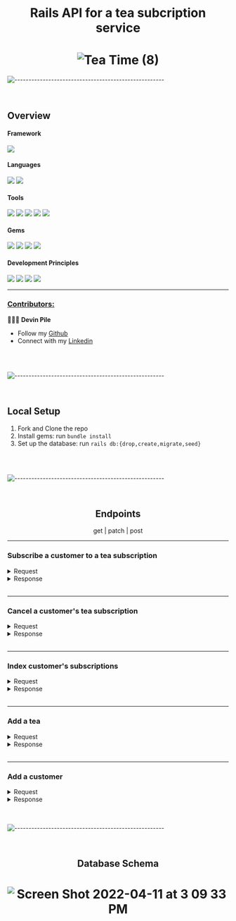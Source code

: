 # <div align="center">Rails API for a tea subcription service</div>


# <div align="center">![Tea Time (8)](https://user-images.githubusercontent.com/87088092/163321616-2709dc54-55c5-4277-8496-249b8eeec256.png)
</div>

![-----------------------------------------------------](https://raw.githubusercontent.com/andreasbm/readme/master/assets/lines/rainbow.png)

<br>

## Overview


#### Framework
<p>
  <img src="https://img.shields.io/badge/Ruby%20On%20Rails-b81818.svg?&style=flat&logo=rubyonrails&logoColor=white" />
</p>

#### Languages
<p>
  <img src="https://img.shields.io/badge/Ruby-CC0000.svg?&style=flaste&logo=ruby&logoColor=white" />
  <img src="https://img.shields.io/badge/ActiveRecord-CC0000.svg?&style=flaste&logo=rubyonrails&logoColor=white" />
</p>

#### Tools
<p>
  <img src="https://img.shields.io/badge/Atom-66595C.svg?&style=flaste&logo=atom&logoColor=white" />  
  <img src="https://img.shields.io/badge/Git-F05032.svg?&style=flaste&logo=git&logoColor=white" />
  <img src="https://img.shields.io/badge/GitHub-181717.svg?&style=flaste&logo=github&logoColor=white" />
  <img src="https://img.shields.io/badge/Postman-FF6E4F.svg?&style=flat&logo=postman&logoColor=white" />
  <img src="https://img.shields.io/badge/PostgreSQL-%234169E1?logo=postgresql&logoColor=white" />
</p>

#### Gems
<p>
  <img src="https://img.shields.io/badge/rspec--rails-b81818.svg?&style=flaste&logo=rubygems&logoColor=white" />
  <img src="https://img.shields.io/badge/pry-b81818.svg?&style=flaste&logo=rubygems&logoColor=white" />   
  <img src="https://img.shields.io/badge/simplecov-b81818.svg?&style=flaste&logo=rubygems&logoColor=white" />  
  <img src="https://img.shields.io/badge/shoulda--matchers-b81818.svg?&style=flaste&logo=rubygems&logoColor=white" />
</p>

#### Development Principles
<p>
  <img src="https://img.shields.io/badge/OOP-b81818.svg?&style=flaste&logo=OOP&logoColor=white" />
  <img src="https://img.shields.io/badge/TDD-b87818.svg?&style=flaste&logo=TDD&logoColor=white" />
  <img src="https://img.shields.io/badge/MVC-FF6E4F.svg?&style=flaste&logo=MVC&logoColor=white" />
  <img src="https://img.shields.io/badge/REST-33b818.svg?&style=flaste&logo=REST&logoColor=white" />  
</p>

<hr>

### <ins>Contributors:</ins>

👨🏽‍💻 **Devin Pile**

- Follow my [Github](https://github.com/devin-p-lay)
- Connect with my [Linkedin](https://www.linkedin.com/in/devin-pile-162460165/)

<br>

<br>

![-----------------------------------------------------](https://raw.githubusercontent.com/andreasbm/readme/master/assets/lines/rainbow.png)

<br>

## Local Setup

1. Fork and Clone the repo
2. Install gems: run `bundle install`
3. Set up the database: run  `rails db:{drop,create,migrate,seed}`

<br>

<br>

![-----------------------------------------------------](https://raw.githubusercontent.com/andreasbm/readme/master/assets/lines/rainbow.png)

<br>

## <div align="center">Endpoints</div>

<div align="center"> get   |   patch   |     post </div>

<hr>

### Subscribe a customer to a tea subscription
  <details close="close">
  <summary>Request</summary>
  
```
    post "/api/v1/customers/#{customer.id}/subscriptions"
```
  
</details>

<details close="close">
  <summary>Response</summary>
  
#
  
</details>

<br>

<hr>
  
### Cancel a customer's tea subscription

 <details close="close">
  <summary>Request</summary>
  
```
    patch
```
  
</details>

<details close="close">
  <summary>Response</summary>
  
#
  
</details>

<br>

<hr>

### Index customer's subscriptions

 <details close="close">
  <summary>Request</summary>
  
```
    get
```
  
</details>

<details close="close">
  <summary>Response</summary>
  
#
  
</details>

<br>

<hr>

### Add a tea 

<details close="close">
  <summary>Request</summary>
  
```
    post "/api/v1/teas"
```
  
</details>

<details close="close">
  <summary>Response</summary>
  
# ![Screen Shot 2022-04-14 at 1 22 22 AM](https://user-images.githubusercontent.com/87088092/163334727-bfc144f7-f1af-45de-86a3-44510690a5b0.png)
  
</details>

<br> 

<hr>

### Add a customer

<details close="close">
  <summary>Request</summary>
  
```
    post "/api/v1/customers"
```
  Request body:
```
  {
      first_name: 'Beckett',
      last_name: 'Bengal',
      email: 'test@meowmail.com',
      address: 'Street, City, State'
  }
```
  
</details>

<details close="close">
  <summary>Response</summary>
```
{
  "data": {
      "id": "2",
      "type": "customer",
      "attributes": {
          "first_name": "Beckett",
          "last_name": "Bengal",
          "email": "test@meowmail.com",
          "address": "Street, City, State"
      }
  }
}
```
  
</details>

<br>

<br>

![-----------------------------------------------------](https://raw.githubusercontent.com/andreasbm/readme/master/assets/lines/rainbow.png)

<br>

## <div align="center"> Database Schema </div>

# <div align="center">![Screen Shot 2022-04-11 at 3 09 33 PM](https://user-images.githubusercontent.com/87088092/163325076-c8d87205-5bbd-4851-99e7-48841be20313.png)</div>
